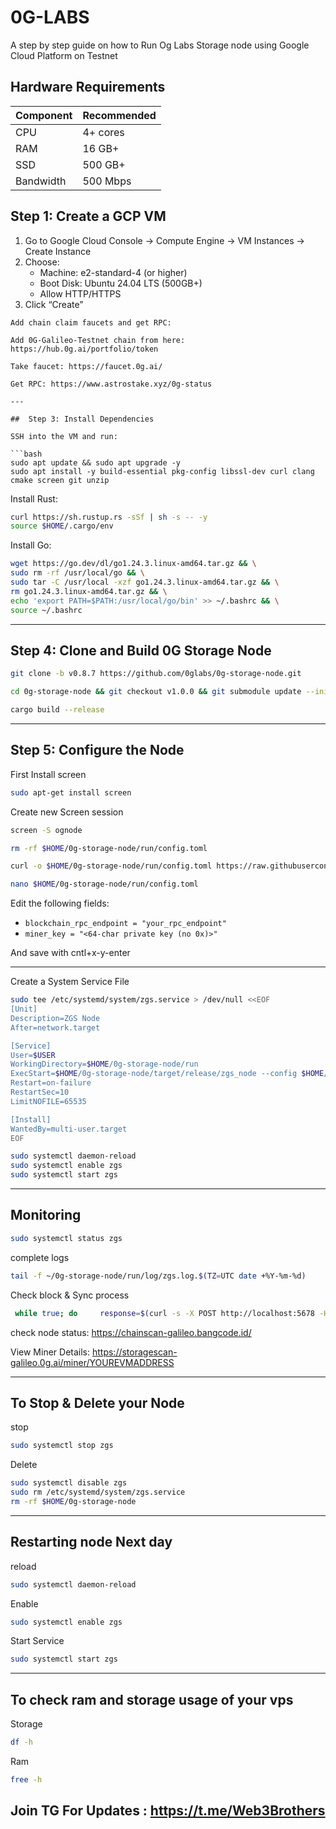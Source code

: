# 0G-LABS

A step by step guide on how to Run Og Labs Storage node using Google Cloud Platform on Testnet

## Hardware Requirements

| Component     | Recommended |
|---------------|-------------|
| CPU           | 4+ cores    |
| RAM           | 16 GB+      |
| SSD           | 500 GB+     |
| Bandwidth     | 500 Mbps    |

## Step 1: Create a GCP VM

1. Go to Google Cloud Console → Compute Engine → VM Instances → Create Instance
2. Choose:
   - Machine: e2-standard-4 (or higher)
   - Boot Disk: Ubuntu 24.04 LTS (500GB+)
   - Allow HTTP/HTTPS
3. Click “Create”

```
Add chain claim faucets and get RPC:

Add 0G-Galileo-Testnet chain from here: https://hub.0g.ai/portfolio/token

Take faucet: https://faucet.0g.ai/

Get RPC: https://www.astrostake.xyz/0g-status

---

##  Step 3: Install Dependencies

SSH into the VM and run:

```bash
sudo apt update && sudo apt upgrade -y
sudo apt install -y build-essential pkg-config libssl-dev curl clang cmake screen git unzip
```
Install Rust:

```bash
curl https://sh.rustup.rs -sSf | sh -s -- -y
source $HOME/.cargo/env
```

Install Go:

```bash
wget https://go.dev/dl/go1.24.3.linux-amd64.tar.gz && \
sudo rm -rf /usr/local/go && \
sudo tar -C /usr/local -xzf go1.24.3.linux-amd64.tar.gz && \
rm go1.24.3.linux-amd64.tar.gz && \
echo 'export PATH=$PATH:/usr/local/go/bin' >> ~/.bashrc && \
source ~/.bashrc
```
---

##  Step 4: Clone and Build 0G Storage Node

```bash
git clone -b v0.8.7 https://github.com/0glabs/0g-storage-node.git
```
```bash
cd 0g-storage-node && git checkout v1.0.0 && git submodule update --init
```
```bash
cargo build --release
```
---

##  Step 5: Configure the Node

First Install screen 
```bash
sudo apt-get install screen
```

Create new Screen session 
```bash
screen -S ognode
``` 

```bash
rm -rf $HOME/0g-storage-node/run/config.toml
```

```bash
curl -o $HOME/0g-storage-node/run/config.toml https://raw.githubusercontent.com/Shahzuby/0glab-storage-node-guide/main/config.toml
```

```bash
nano $HOME/0g-storage-node/run/config.toml
```

Edit the following fields:

- `blockchain_rpc_endpoint = "your_rpc_endpoint"`
- `miner_key = "<64-char private key (no 0x)>"`

And save with cntl+x-y-enter 

---
Create a System Service File
```bash
sudo tee /etc/systemd/system/zgs.service > /dev/null <<EOF
[Unit]
Description=ZGS Node
After=network.target

[Service]
User=$USER
WorkingDirectory=$HOME/0g-storage-node/run
ExecStart=$HOME/0g-storage-node/target/release/zgs_node --config $HOME/0g-storage-node/run/config.toml
Restart=on-failure
RestartSec=10
LimitNOFILE=65535

[Install]
WantedBy=multi-user.target
EOF
```

```bash
sudo systemctl daemon-reload
sudo systemctl enable zgs
sudo systemctl start zgs
```
---

##  Monitoring

```bash
sudo systemctl status zgs
```

complete logs
```bash
tail -f ~/0g-storage-node/run/log/zgs.log.$(TZ=UTC date +%Y-%m-%d)
```

Check block & Sync process
```bash
 while true; do     response=$(curl -s -X POST http://localhost:5678 -H "Content-Type: application/json" -d '{"jsonrpc":"2.0","method":"zgs_getStatus","params":[],"id":1}');     logSyncHeight=$(echo $response | jq '.result.logSyncHeight');     connectedPeers=$(echo $response | jq '.result.connectedPeers');     echo -e "logSyncHeight: \033[32m$logSyncHeight\033[0m, connectedPeers: \033[34m$connectedPeers\033[0m";     sleep 5; done
```


check node status: https://chainscan-galileo.bangcode.id/

View Miner Details: https://storagescan-galileo.0g.ai/miner/YOUREVMADDRESS

---
## To Stop & Delete your Node
stop 
```bash
sudo systemctl stop zgs
```
Delete
```bash
sudo systemctl disable zgs
sudo rm /etc/systemd/system/zgs.service
rm -rf $HOME/0g-storage-node
```
---
## Restarting node Next day
reload
```bash
sudo systemctl daemon-reload
```
Enable 
```bash
sudo systemctl enable zgs
```
Start Service
```bash
sudo systemctl start zgs
```
---
## To check ram and storage usage of your vps 
Storage
```bash
df -h
```
Ram
```bash
free -h
```

## Join TG For Updates : https://t.me/Web3Brothers

